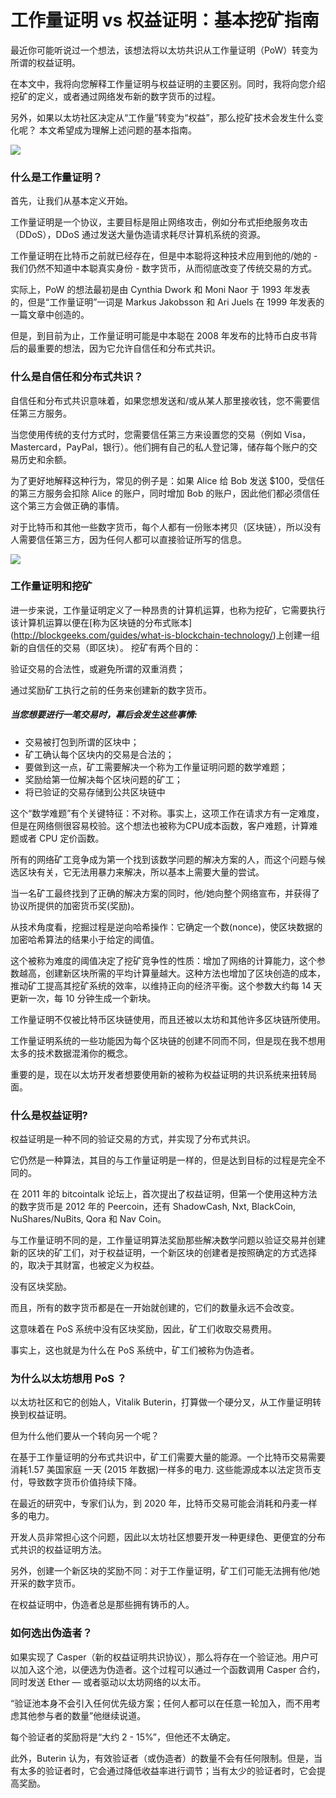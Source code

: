 # 工作量证明 vs 权益证明：基本挖矿指南

最近你可能听说过一个想法，该想法将以太坊共识从工作量证明（PoW）转变为所谓的权益证明。

在本文中，我将向您解释工作量证明与权益证明的主要区别。同时，我将向您介绍挖矿的定义，或者通过网络发布新的数字货币的过程。

另外，如果以太坊社区决定从“工作量”转变为“权益”，那么挖矿技术会发生什么变化呢？
本文希望成为理解上述问题的基本指南。

![](https://i.imgur.com/WfRxaEC.png)

### 什么是工作量证明？

首先，让我们从基本定义开始。

工作量证明是一个协议，主要目标是阻止网络攻击，例如分布式拒绝服务攻击（DDoS），DDoS 通过发送大量伪造请求耗尽计算机系统的资源。

工作量证明在比特币之前就已经存在，但是中本聪将这种技术应用到他的/她的 - 我们仍然不知道中本聪真实身份 - 数字货币，从而彻底改变了传统交易的方式。

实际上，PoW 的想法最初是由 Cynthia Dwork 和 Moni Naor 于 1993 年发表的，但是“工作量证明”一词是 Markus Jakobsson 和 Ari Juels 在 1999 年发表的一篇文章中创造的。

但是，到目前为止，工作量证明可能是中本聪在 2008 年发布的比特币白皮书背后的最重要的想法，因为它允许自信任和分布式共识。
### 什么是自信任和分布式共识？

自信任和分布式共识意味着，如果您想发送和/或从某人那里接收钱，您不需要信任第三方服务。

当您使用传统的支付方式时，您需要信任第三方来设置您的交易（例如 Visa，Mastercard，PayPal，银行）。他们拥有自己的私人登记簿，储存每个账户的交易历史和余额。

为了更好地解释这种行为，常见的例子是：如果 Alice 给 Bob 发送 $100，受信任的第三方服务会扣除 Alice 的账户，同时增加 Bob 的账户，因此他们都必须信任这个第三方会做正确的事情。

对于比特币和其他一些数字货币，每个人都有一份账本拷贝（区块链），所以没有人需要信任第三方，因为任何人都可以直接验证所写的信息。

![](https://i.imgur.com/oVs0twR.png)

### 工作量证明和挖矿
进一步来说，工作量证明定义了一种昂贵的计算机运算，也称为挖矿，它需要执行该计算机运算以便在[称为区块链的分布式账本] (http://blockgeeks.com/guides/what-is-blockchain-technology/)上创建一组新的自信任的交易（即区块）。
挖矿有两个目的：


验证交易的合法性，或避免所谓的双重消费；


通过奖励矿工执行之前的任务来创建新的数字货币。


##### 当您想要进行一笔交易时，幕后会发生这些事情:

- 交易被打包到所谓的区块中；
- 矿工确认每个区块内的交易是合法的；
- 要做到这一点，矿工需要解决一个称为工作量证明问题的数学难题；
- 奖励给第一位解决每个区块问题的矿工；
- 将已验证的交易存储到公共区块链中

这个“数学难题”有个关键特征：不对称。事实上，这项工作在请求方有一定难度，但是在网络侧很容易校验。这个想法也被称为CPU成本函数，客户难题，计算难题或者 CPU 定价函数。

所有的网络矿工竞争成为第一个找到该数学问题的解决方案的人，而这个问题与候选区块有关，它无法用暴力来解决，所以基本上需要大量的尝试。

当一名矿工最终找到了正确的解决方案的同时，他/她向整个网络宣布，并获得了协议所提供的加密货币奖(奖励)。

从技术角度看，挖掘过程是逆向哈希操作：它确定一个数(nonce)，使区块数据的加密哈希算法的结果小于给定的阈值。

这个被称为难度的阈值决定了挖矿竞争性的性质：增加了网络的计算能力，这个参数越高，创建新区块所需的平均计算量越大。这种方法也增加了区块创造的成本，推动矿工提高其挖矿系统的效率，以维持正向的经济平衡。这个参数大约每 14 天更新一次，每 10 分钟生成一个新块。

工作量证明不仅被比特币区块链使用，而且还被以太坊和其他许多区块链所使用。

工作量证明系统的一些功能因为每个区块链的创建不同而不同，但是现在我不想用太多的技术数据混淆你的概念。

重要的是，现在以太坊开发者想要使用新的被称为权益证明的共识系统来扭转局面。


### 什么是权益证明?
权益证明是一种不同的验证交易的方式，并实现了分布式共识。

它仍然是一种算法，其目的与工作量证明是一样的，但是达到目标的过程是完全不同的。

在 2011 年的 bitcointalk 论坛上，首次提出了权益证明，但第一个使用这种方法的数字货币是 2012 年的 Peercoin，还有 ShadowCash, Nxt, BlackCoin, NuShares/NuBits, Qora 和 Nav Coin。

与工作量证明不同的是，工作量证明算法奖励那些解决数学问题以验证交易并创建新的区块的矿工们，对于权益证明，一个新区块的创建者是按照确定的方式选择的，取决于其财富，也被定义为权益。

没有区块奖励。

而且，所有的数字货币都是在一开始就创建的，它们的数量永远不会改变。

这意味着在 PoS 系统中没有区块奖励，因此，矿工们收取交易费用。

事实上，这也就是为什么在 PoS 系统中，矿工们被称为伪造者。

### 为什么以太坊想用 PoS ？
以太坊社区和它的创始人，Vitalik Buterin，打算做一个硬分叉，从工作量证明转换到权益证明。

但为什么他们要从一个转向另一个呢？

在基于工作量证明的分布式共识中，矿工们需要大量的能源。一个比特币交易需要消耗1.57 美国家庭 一天 (2015 年数据)一样多的电力.
这些能源成本以法定货币支付，导致数字货币价值持续下降。

在最近的研究中，专家们认为，到 2020 年，比特币交易可能会消耗和丹麦一样多的电力。

开发人员非常担心这个问题，因此以太坊社区想要开发一种更绿色、更便宜的分布式共识的权益证明方法。

另外，创建一个新区块的奖励不同：对于工作量证明，矿工们可能无法拥有他/她开采的数字货币。

在权益证明中，伪造者总是那些拥有铸币的人。

### 如何选出伪造者？
如果实现了 Casper（新的权益证明共识协议），那么将存在一个验证池。用户可以加入这个池，以便选为伪造者。这个过程可以通过一个函数调用 Casper 合约，同时发送 Ether  —  或者驱动以太坊网络的以太币。

“验证池本身不会引入任何优先级方案；任何人都可以在任意一轮加入，而不用考虑其他参与者的数量”他继续说道。

每个验证者的奖励将是“大约 2 - 15%”，但他还不太确定。

此外，Buterin 认为，有效验证者（或伪造者）的数量不会有任何限制。但是，当有太多的验证者时，它会通过降低收益率进行调节；当有太少的验证者时，它会提高奖励。

